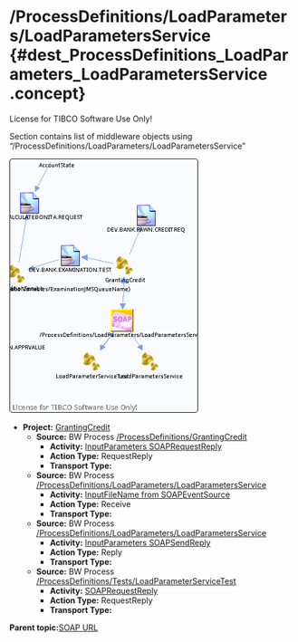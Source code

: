 # /ProcessDefinitions/LoadParameters/LoadParametersService {#dest_ProcessDefinitions_LoadParameters_LoadParametersService .concept}

License for TIBCO Software Use Only!

Section contains list of middleware objects using “/ProcessDefinitions/LoadParameters/LoadParametersService”

![](dest_Id126.png)

-   **Project:** [GrantingCredit](../projs/GrantingCredit.md)
    -   **Source:**  BW Process [/ProcessDefinitions/GrantingCredit](../../../projects/GrantingCredit/ProcessDefinitions/GrantingCredit.process.md)
        -   **Activity:** [InputParameters SOAPRequestReply](../projs/act_125.md)
        -   **Action Type:** RequestReply
        -   **Transport Type:**
    -   **Source:**  BW Process [/ProcessDefinitions/LoadParameters/LoadParametersService](../../../projects/GrantingCredit/ProcessDefinitions/LoadParameters/LoadParametersService.process.md)
        -   **Activity:** [InputFileName from SOAPEventSource](../projs/act_127.md)
        -   **Action Type:** Receive
        -   **Transport Type:**
    -   **Source:**  BW Process [/ProcessDefinitions/LoadParameters/LoadParametersService](../../../projects/GrantingCredit/ProcessDefinitions/LoadParameters/LoadParametersService.process.md)
        -   **Activity:** [InputParameters SOAPSendReply](../projs/act_129.md)
        -   **Action Type:** Reply
        -   **Transport Type:**
    -   **Source:**  BW Process [/ProcessDefinitions/Tests/LoadParameterServiceTest](../../../projects/GrantingCredit/ProcessDefinitions/Tests/LoadParameterServiceTest.process.md)
        -   **Activity:** [SOAPRequestReply](../projs/act_133.md)
        -   **Action Type:** RequestReply
        -   **Transport Type:**

**Parent topic:**[SOAP URL](../../../crossref/dest/msgs/Group_Id153.md)

